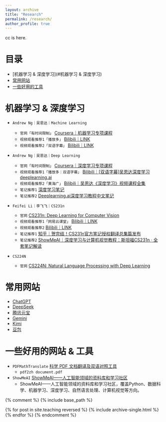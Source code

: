 ```yaml
---
layout: archive
title: "Research"
permalink: /research/
author_profile: true
---
```


cc is here. 

# 目录
- [机器学习 & 深度学习](#机器学习 & 深度学习)
- [常用网站](#常用网站)
- [一些好用的工具](#一些好用的工具)




<div id="机器学习 & 深度学习" style="position: relative; top: -80px;"></div>

# 机器学习 & 深度学习
* `Andrew Ng｜吴恩达｜Machine Learning`
  * `官网「有时间限制」` <a href="https://www.coursera.org/specializations/machine-learning-introduction#courses" target="_blank">Coursera｜机器学习专项课程</a>
  * `视频观看推荐1「播放多」` <a href="https://www.bilibili.com/video/BV1Bq421A74G?vd_source=19f572b03f2ec7aebf1de5d4242523ce&spm_id_from=333.788.videopod.episodes" target="_blank">Bilibili｜LINK</a>
  * `视频观看推荐2「双语字幕」` <a href="https://www.bilibili.com/video/BV1owrpYKEtP/?spm_id_from=333.788.videopod.episodes&vd_source=19f572b03f2ec7aebf1de5d4242523ce&p=125" target="_blank">Bilibili｜LINK</a>


* `Andrew Ng｜吴恩达｜Deep Learning`
  * `官网「有时间限制」` <a href="https://www.coursera.org/specializations/deep-learning" target="_blank">Coursera｜深度学习专项课程</a>
  * `视频观看推荐1「播放多｜双语字幕」` <a href="https://www.bilibili.com/video/BV1FT4y1E74V/?spm_id_from=333.337.search-card.all.click&vd_source=19f572b03f2ec7aebf1de5d4242523ce" target="_blank">Bilibili｜[双语字幕]吴恩达深度学习deeplearning.ai</a>
  * `视频观看推荐2「黄海广」` <a href="https://www.bilibili.com/video/BV16r4y1Y7jv/?vd_source=19f572b03f2ec7aebf1de5d4242523ce" target="_blank">Bilibili｜吴恩达《深度学习》视频课程全集</a>
  * `笔记推荐1` <a href="http://www.ai-start.com/dl2017/" target="_blank">深度学习笔记</a>
  * `笔记推荐2` <a href="https://github.com/fengdu78/deeplearning_ai_books?tab=readme-ov-file" target="_blank">Deeplearning.ai深度学习教程中文笔记</a>


* `Feifei Li｜李飞飞｜CS231n`
  * `官网` <a href="http://vision.stanford.edu/teaching/cs231n/index.html" target="_blank">CS231n: Deep Learning for Computer Vision</a>
  * `视频观看推荐1「网易云课堂」` <a href="https://www.bilibili.com/video/BV1nJ411z7fe?spm_id_from=333.788.videopod.episodes&vd_source=19f572b03f2ec7aebf1de5d4242523ce" target="_blank">Bilibili｜LINK</a>
  * `视频观看推荐2` <a href="https://www.bilibili.com/video/BV1GvyGYCEDP?buvid=Y8431C82ADC6E85B46D09529D930111DA230&from_spmid=search.search-result.0.0&is_story_h5=false&mid=v%2BqB8wGtlO0J4uTL9QU7lA%3D%3D&plat_id=116&share_from=ugc&share_medium=iphone&share_plat=ios&share_session_id=B462D761-9BD5-4D6C-9667-3B26929E57FA&share_source=WEIXIN&share_tag=s_i&spmid=united.player-video-detail.0.0&timestamp=1729649073&unique_k=wU9HpH9&up_id=1266399589&vd_source=19f572b03f2ec7aebf1de5d4242523ce&spm_id_from=333.788.videopod.episodes" target="_blank">Bilibili｜LINK</a>
  * `笔记推荐1` <a href="https://zhuanlan.zhihu.com/p/21930884" target="_blank">知乎｜贺完结！CS231n官方笔记授权翻译总集篇发布</a>
  * `笔记推荐2` <a href="https://www.showmeai.tech/article-detail/259" target="_blank">ShowMeAI｜深度学习与计算机视觉教程：斯坦福CS231n · 全套笔记解读</a>

* `CS224N`
  * `官网` <a href="https://web.stanford.edu/class/cs224n/" target="_blank">CS224N: Natural Language Processing with Deep Learning</a>



<div id="常用网站" style="position: relative; top: -80px;"></div>

# 常用网站
* <a href="https://chatgpt.com/" target="_blank">ChatGPT</a>
* <a href="https://chat.deepseek.com/" target="_blank">DeepSeek</a>
* <a href="https://yuanbao.tencent.com/chat/naQivTmsDa" target="_blank">腾讯元宝</a>
* <a href="https://gemini.google.com/app" target="_blank">Gemini</a>
* <a href="https://kimi.moonshot.cn" target="_blank">Kimi</a>
* <a href="https://www.doubao.com/chat/" target="_blank">豆包</a>



<div id="一些好用的工具" style="position: relative; top: -80px;"></div>

# 一些好用的网站 & 工具
* `PDFMathTranslate` <a href="https://github.com/Byaidu/PDFMathTranslate/blob/main/docs/README_zh-CN.md" target="_blank">科学 PDF 文档翻译及双语对照工具</a>
  * `pdf2zh document.pdf`
* `ShowMeAI` <a href="https://www.showmeai.tech/" target="_blank">ShowMeAI——人工智能领域的资料库和学习社区</a>
  * ShowMeAI——人工智能领域的资料库和学习社区，覆盖Python、数据科学、机器学习、深度学习、自然语言处理、计算机视觉等方向。



{% comment %}
{% include base_path %}

{% for post in site.teaching reversed %}
  {% include archive-single.html %}
{% endfor %}
{% endcomment %}
